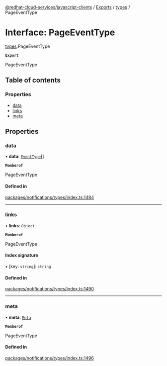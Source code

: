 [@redhat-cloud-services/javascript-clients](../README.md) / [Exports](../modules.md) / [types](../modules/types.md) / PageEventType

# Interface: PageEventType

[types](../modules/types.md).PageEventType

**`Export`**

PageEventType

## Table of contents

### Properties

- [data](types.PageEventType.md#data)
- [links](types.PageEventType.md#links)
- [meta](types.PageEventType.md#meta)

## Properties

### data

• **data**: [`EventType`](types.EventType.md)[]

**`Memberof`**

PageEventType

#### Defined in

[packages/notifications/types/index.ts:1484](https://github.com/RedHatInsights/javascript-clients/blob/main/packages/notifications/types/index.ts#L1484)

___

### links

• **links**: `Object`

**`Memberof`**

PageEventType

#### Index signature

▪ [key: `string`]: `string`

#### Defined in

[packages/notifications/types/index.ts:1490](https://github.com/RedHatInsights/javascript-clients/blob/main/packages/notifications/types/index.ts#L1490)

___

### meta

• **meta**: [`Meta`](types.Meta.md)

**`Memberof`**

PageEventType

#### Defined in

[packages/notifications/types/index.ts:1496](https://github.com/RedHatInsights/javascript-clients/blob/main/packages/notifications/types/index.ts#L1496)

